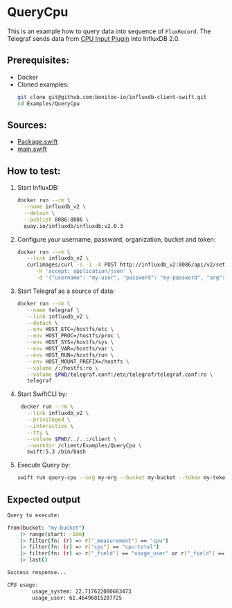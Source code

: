 # QueryCpu

This is an example how to query data into sequence of `FluxRecord`. 
The Telegraf sends data from [CPU Input Plugin](https://github.com/influxdata/telegraf/blob/master/plugins/inputs/cpu/README.md) into InfluxDB 2.0.

## Prerequisites:
- Docker
- Cloned examples:
   ```bash
   git clone git@github.com:bonitoo-io/influxdb-client-swift.git
   cd Examples/QueryCpu
   ```

## Sources:
- [Package.swift](/Examples/QueryCpu/Package.swift)
- [main.swift](/Examples/QueryCpu/Sources/QueryCpu/main.swift)

## How to test:
1. Start InfluxDB:
    ```bash
    docker run --rm \
      --name influxdb_v2 \
      --detach \
      --publish 8086:8086 \
      quay.io/influxdb/influxdb:v2.0.3
    ```
1. Configure your username, password, organization, bucket and token:
   ```bash
   docker run --rm \
      --link influxdb_v2 \
      curlimages/curl -s -i -X POST http://influxdb_v2:8086/api/v2/setup \
         -H 'accept: application/json' \
         -d '{"username": "my-user", "password": "my-password", "org": "my-org", "bucket": "my-bucket", "token": "my-token"}'
   ```
1. Start Telegraf as a source of data:
   ```bash
   docker run --rm \
      --name telegraf \
      --link influxdb_v2 \
      --detach \
      --env HOST_ETC=/hostfs/etc \
      --env HOST_PROC=/hostfs/proc \
      --env HOST_SYS=/hostfs/sys \
      --env HOST_VAR=/hostfs/var \
      --env HOST_RUN=/hostfs/run \
      --env HOST_MOUNT_PREFIX=/hostfs \
      --volume /:/hostfs:ro \
      --volume $PWD/telegraf.conf:/etc/telegraf/telegraf.conf:ro \
      telegraf
   ```
1. Start SwiftCLI by:
   ```bash
    docker run --rm \
      --link influxdb_v2 \
      --privileged \
      --interactive \
      --tty \
      --volume $PWD/../..:/client \
      --workdir /client/Examples/QueryCpu \
      swift:5.3 /bin/bash
   ```
1. Execute Query by:
   ```bash
   swift run query-cpu --org my-org --bucket my-bucket --token my-token --url http://influxdb_v2:8086
   ```
   
## Expected output

```bash
Query to execute:

from(bucket: "my-bucket")
    |> range(start: -10m)
    |> filter(fn: (r) => r["_measurement"] == "cpu")
    |> filter(fn: (r) => r["cpu"] == "cpu-total")
    |> filter(fn: (r) => r["_field"] == "usage_user" or r["_field"] == "usage_system")
    |> last()

Success response...

CPU usage:
        usage_system: 22.717622080683473
        usage_user: 61.46496815287725
```
